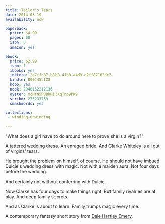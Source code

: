 ```yaml
---
title: Tailor's Tears
date: 2014-03-19
availability: now

paperback:
  price: $4.99
  pages: 68
  isbn: 0
  amazon: yes

ebook:
  price: $2.99
  isbn: 1
  ibooks: yes
  inktera: 2d7ffc87-b8b8-41b0-a4d9-d2ff87162dc3
  kindle: B00J45LIZ8
  kobo: yes
  nook: 2940152212136
  oyster: mcNtN5P8BkHi3XqTnp9PK9
  scribd: 275233759
  smashwords: yes

collections:
 - winding-unwinding

---
```



"What does a girl have to do around here to prove she is a virgin?"

A tattered wedding dress.
An enraged bride.
And Clarke Whiteley is all out of virgins' tears.

He brought the problem on himself,
of course.
He should not have imbued Dulcie's wedding dress with magic.
Not with a maiden aura.
Not four days before the wedding.

And certainly not without conferring with Dulcie.

Now Clarke has four days to make things right.
But family rivalries are at play.
And deep family secrets.

And as Clarke is about to learn:
Family trumps magic every time.

A contemporary fantasy short story
from
[Dale Hartley Emery](http://dalehartleyemery.com/).
